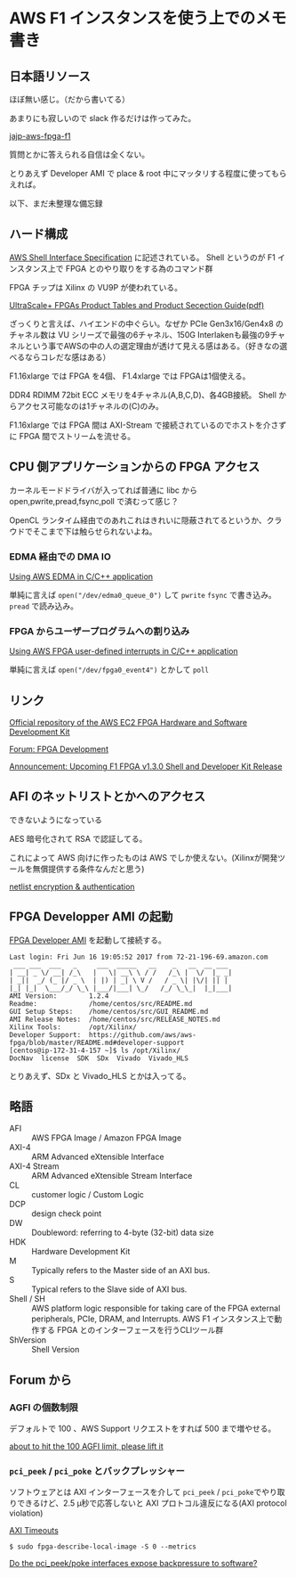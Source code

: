 # AWS F1 インスタンスを使う上でのメモ書き

## 日本語リソース

ほぼ無い感じ。（だから書いてる）

あまりにも寂しいので slack 作るだけは作ってみた。

[jajp-aws-fpga-f1](https://join.slack.com/jajp-aws-fpga-f1/shared_invite/MjA3MzgzNjIxMDQzLTE0OTkxNDAwNTItY2U3NDlhMjRhMA)

質問とかに答えられる自信は全くない。

とりあえず Developer AMI で place & root 中にマッタリする程度に使ってもらえれば。



以下、まだ未整理な備忘録


## ハード構成

[AWS Shell Interface Specification](https://github.com/aws/aws-fpga/blob/master/hdk/docs/AWS_Shell_Interface_Specification.md) に記述されている。 Shell というのが F1 インスタンス上で FPGA とのやり取りをする為のコマンド群

FPGA チップは Xilinx の VU9P が使われている。

 [UltraScale+ FPGAs Product Tables and Product Secection Guide(pdf)](https://www.xilinx.com/support/documentation/selection-guides/ultrascale-plus-fpga-product-selection-guide.pdf) 

ざっくりと言えば、ハイエンドの中ぐらい。なぜか PCIe Gen3x16/Gen4x8 のチャネル数は VU シリーズで最強の6チャネル、150G Interlakenも最強の9チャネルという事でAWSの中の人の選定理由が透けて見える感はある。（好きなの選べるならコレだな感はある）

F1.16xlarge では FPGA を4個、 F1.4xlarge では FPGAは1個使える。

DDR4 RDIMM 72bit ECC メモリを4チャネル(A,B,C,D)、各4GB接続。 Shell からアクセス可能なのは1チャネルの(C)のみ。

F1.16xlarge では FPGA 間は AXI-Stream で接続されているのでホストを介さずに FPGA 間でストリームを流せる。

## CPU 側アプリケーションからの FPGA アクセス

カーネルモードドライバが入ってれば普通に libc から open,pwrite,pread,fsync,poll で済むって感じ？

OpenCL ランタイム経由でのあれこれはきれいに隠蔽されてるというか、クラウドでそこまで下は触らせられないよね。

### EDMA 経由での DMA IO

[Using AWS EDMA in C/C++ application](https://github.com/aws/aws-fpga/tree/master/sdk/linux_kernel_drivers/edma)

単純に言えば `open("/dev/edma0_queue_0")` して `pwrite` `fsync` で書き込み。 `pread` で読み込み。

### FPGA からユーザープログラムへの割り込み

[Using AWS FPGA user-defined interrupts in C/C++ application](https://github.com/aws/aws-fpga/blob/master/sdk/linux_kernel_drivers/edma/user_defined_interrupts_README.md)

単純に言えば `open("/dev/fpga0_event4")` とかして `poll`



## リンク

[Official repository of the AWS EC2 FPGA Hardware and Software Development Kit](https://github.com/aws/aws-fpga)

[Forum: FPGA Development](https://forums.aws.amazon.com/forum.jspa?forumID=243&start=0)

[Announcement: Upcoming F1 FPGA v1.3.0 Shell and Developer Kit Release](https://forums.aws.amazon.com/ann.jspa?annID=4774)

## AFI のネットリストとかへのアクセス

できないようになっている

AES 暗号化されて RSA で認証してる。

これによって AWS 向けに作ったものは AWS でしか使えない。(Xilinxが開発ツールを無償提供する条件なんだと思う)

[netlist encryption & authentication](https://forums.aws.amazon.com/thread.jspa?threadID=255980&tstart=0)

## FPGA Developper AMI の起動

[FPGA Developer AMI](https://aws.amazon.com/marketplace/pp/B06VVYBLZZ) を起動して接続する。

```
Last login: Fri Jun 16 19:05:52 2017 from 72-21-196-69.amazon.com
 ___ ___  ___   _     ___  _____   __    _   __  __ ___
| __| _ \/ __| /_\   |   \| __\ \ / /   /_\ |  \/  |_ _|
| _||  _/ (_ |/ _ \  | |) | _| \ V /   / _ \| |\/| || |
|_| |_|  \___/_/ \_\ |___/|___| \_/   /_/ \_\_|  |_|___|
AMI Version:        1.2.4
Readme:             /home/centos/src/README.md
GUI Setup Steps:    /home/centos/src/GUI_README.md
AMI Release Notes:  /home/centos/src/RELEASE_NOTES.md
Xilinx Tools:       /opt/Xilinx/
Developer Support:  https://github.com/aws/aws-fpga/blob/master/README.md#developer-support
[centos@ip-172-31-4-157 ~]$ ls /opt/Xilinx/
DocNav  license  SDK  SDx  Vivado  Vivado_HLS

```

 とりあえず、SDx と Vivado_HLS とかは入ってる。



## 略語

<dl>
<dt>AFI</dt> <dd>AWS FPGA Image / Amazon FPGA Image </dd>
<dt>AXI-4</dt> <dd>ARM Advanced eXtensible Interface</dd>
<dt>AXI-4 Stream</dt> <dd>ARM Advanced eXtensible Stream Interface</dd>
<dt>CL</dt> <dd>customer logic / Custom Logic</dd>
<dt>DCP</dt> <dd>design check point </dd>
<dt>DW</dt> <dd>Doubleword: referring to 4-byte (32-bit) data size</dd>
<dt>HDK</dt> <dd>Hardware Development Kit</dd>
<dt>M</dt> <dd>Typically refers to the Master side of an AXI bus.</dd>
<dt>S</dt> <dd>Typical refers to the Slave side of AXI bus.</dd>
<dt>Shell / SH</dt><dd>AWS platform logic responsible for taking care of the FPGA external peripherals, PCIe, DRAM, and Interrupts. AWS F1 インスタンス上で動作する FPGA とのインターフェースを行うCLIツール群</dd>
<dt>ShVersion</dt> <dd>Shell Version</dd>
</dl>



## Forum から

### AGFI の個数制限

 デフォルトで 100 、AWS Support リクエストをすれば 500 まで増やせる。

  [about to hit the 100 AGFI limit, please lift it](https://forums.aws.amazon.com/thread.jspa?threadID=258914&tstart=0)

### `pci_peek` / `pci_poke` とバックプレッシャー

 ソフトウェアとは AXI インターフェースを介して `pci_peek` / `pci_poke`でやり取りできるけど、2.5 μ秒で応答しないと AXI プロトコル違反になる(AXI protocol violation)

  [AXI Timeouts](https://github.com/aws/aws-fpga/blob/master/hdk/docs/HOWTO_detect_shell_timeout.md)

```
$ sudo fpga-describe-local-image -S 0 --metrics
```

 [Do the pci_peek/poke interfaces expose backpressure to software?](https://forums.aws.amazon.com/thread.jspa?threadID=258846&tstart=0)

